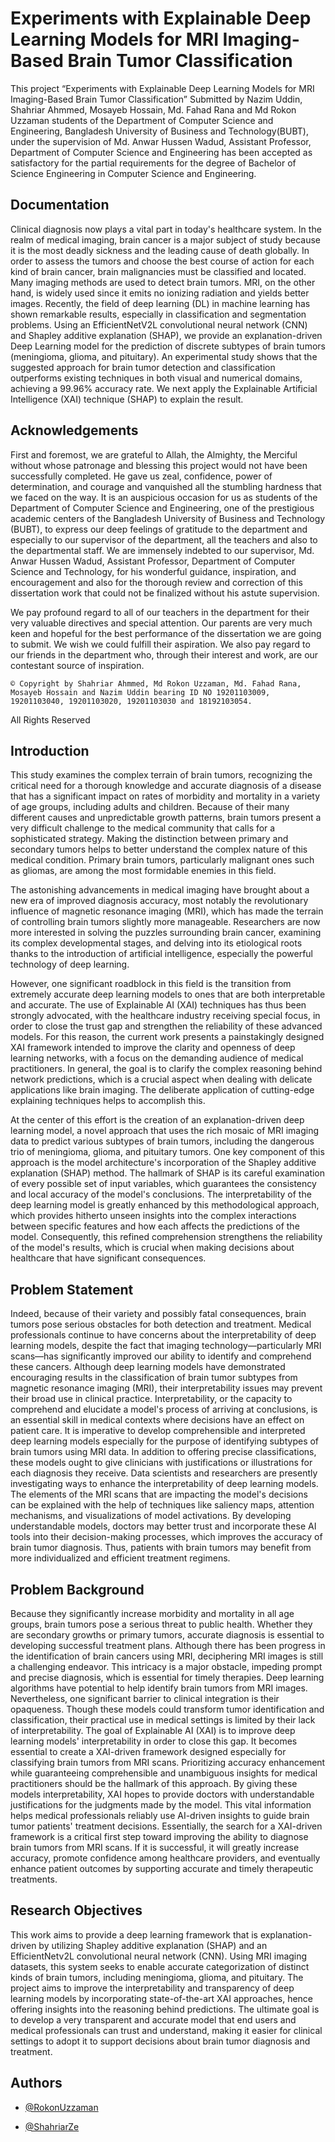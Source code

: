 
# Experiments with Explainable Deep Learning Models for MRI Imaging-Based Brain Tumor Classification

This project  “Experiments with Explainable Deep Learning Models for MRI Imaging-Based Brain Tumor Classification” Submitted by Nazim Uddin, Shahriar Ahmmed, Mosayeb Hossain, Md. Fahad Rana and Md Rokon Uzzaman students of the Department of Computer Science and Engineering, Bangladesh University of Business and Technology(BUBT), under the supervision of Md. Anwar Hussen Wadud, Assistant Professor, Department of Computer Science and Engineering has been accepted as satisfactory for the partial requirements for the degree of Bachelor of Science Engineering in Computer Science and Engineering. 


## Documentation

Clinical diagnosis now plays a vital part in today's healthcare system. In the realm of medical imaging, brain cancer is a major subject of study because it is the most deadly sickness and the leading cause of death globally. In order to assess the tumors and choose the best course of action for each kind of brain cancer, brain malignancies must be classified and located. Many imaging methods are used to detect brain tumors. MRI, on the other hand, is widely used since it emits no ionizing radiation and yields better images. Recently, the field of deep learning (DL) in machine learning has shown remarkable results, especially in classification and segmentation problems. Using an EfficientNetV2L convolutional neural network (CNN) and Shapley additive explanation (SHAP), we provide an explanation-driven Deep Learning model for the prediction of discrete subtypes of brain tumors (meningioma, glioma, and pituitary). An experimental study shows that the suggested approach for brain tumor detection and classification outperforms existing techniques in both visual and numerical domains, achieving a 99.96% accuracy rate. We next apply the Explainable Artificial Intelligence (XAI) technique (SHAP) to explain the result.
## Acknowledgements

First and foremost, we are grateful to Allah, the Almighty, the Merciful without whose patronage and blessing this project would not have been successfully completed. He gave us zeal, confidence, power of determination, and courage and vanquished all the stumbling hardness that we faced on the way. It is an auspicious occasion for us as students of the Department of Computer Science and Engineering, one of the prestigious academic centers of the Bangladesh University of Business and Technology (BUBT), to express our deep feelings of gratitude to the department and especially to our supervisor of the department, all the teachers and also to the departmental staff. We are immensely indebted to our supervisor, Md. Anwar Hussen Wadud, Assistant Professor, Department of Computer Science and Technology, for his wonderful guidance, inspiration, and encouragement and also for the thorough review and correction of this dissertation work that could not be finalized without his astute supervision. 
 
 
We pay profound regard to all of our teachers in the department for their very valuable directives and special attention. Our parents are very much keen and hopeful for the best performance of the dissertation we are going to submit. We wish we could fulfill their aspiration. We also pay regard to our friends in the department who, through their interest and work, are our contestant source of inspiration.  

	© Copyright by Shahriar Ahmmed, Md Rokon Uzzaman, Md. Fahad Rana, Mosayeb Hossain and Nazim Uddin bearing ID NO 19201103009, 19201103040, 19201103020, 19201103030 and 18192103054.

All Rights Reserved

## Introduction
This study examines the complex terrain of brain tumors, recognizing the critical need for a thorough knowledge and accurate diagnosis of a disease that has a significant impact on rates of morbidity and mortality in a variety of age groups, including adults and children. Because of their many different causes and unpredictable growth patterns, brain tumors present a very difficult challenge to the medical community that calls for a sophisticated strategy. Making the distinction between primary and secondary tumors helps to better understand the complex nature of this medical condition. Primary brain tumors, particularly malignant ones such as gliomas, are among the most formidable enemies in this field.

The astonishing advancements in medical imaging have brought about a new era of improved diagnosis accuracy, most notably the revolutionary influence of magnetic resonance imaging (MRI), which has made the terrain of controlling brain tumors slightly more manageable. Researchers are now more interested in solving the puzzles surrounding brain cancer, examining its complex developmental stages, and delving into its etiological roots thanks to the introduction of artificial intelligence, especially the powerful technology of deep learning.

However, one significant roadblock in this field is the transition from extremely accurate deep learning models to ones that are both interpretable and accurate. The use of Explainable AI (XAI) techniques has thus been strongly advocated, with the healthcare industry receiving special focus, in order to close the trust gap and strengthen the reliability of these advanced models. For this reason, the current work presents a painstakingly designed XAI framework intended to improve the clarity and openness of deep learning networks, with a focus on the demanding audience of medical practitioners. In general, the goal is to clarify the complex reasoning behind network predictions, which is a crucial aspect when dealing with delicate applications like brain imaging. The deliberate application of cutting-edge explaining techniques helps to accomplish this.

At the center of this effort is the creation of an explanation-driven deep learning model, a novel approach that uses the rich mosaic of MRI imaging data to predict various subtypes of brain tumors, including the dangerous trio of meningioma, glioma, and pituitary tumors. One key component of this approach is the model architecture's incorporation of the Shapley additive explanation (SHAP) method. The hallmark of SHAP is its careful examination of every possible set of input variables, which guarantees the consistency and local accuracy of the model's conclusions. The interpretability of the deep learning model is greatly enhanced by this methodological approach, which provides hitherto unseen insights into the complex interactions between specific features and how each affects the predictions of the model. Consequently, this refined comprehension strengthens the reliability of the model's results, which is crucial when making decisions about healthcare that have significant consequences.

## Problem Statement 
Indeed, because of their variety and possibly fatal consequences, brain tumors pose serious obstacles for both detection and treatment. Medical professionals continue to have concerns about the interpretability of deep learning models, despite the fact that imaging technology—particularly MRI scans—has significantly improved our ability to identify and comprehend these cancers. Although deep learning models have demonstrated encouraging results in the classification of brain tumor subtypes from magnetic resonance imaging (MRI), their interpretability issues may prevent their broad use in clinical practice. Interpretability, or the capacity to comprehend and elucidate a model's process of arriving at conclusions, is an essential skill in medical contexts where decisions have an effect on patient care. It is imperative to develop comprehensible and interpreted deep learning models especially for the purpose of identifying subtypes of brain tumors using MRI data. In addition to offering precise classifications, these models ought to give clinicians with justifications or illustrations for each diagnosis they receive. Data scientists and researchers are presently investigating ways to enhance the interpretability of deep learning models. The elements of the MRI scans that are impacting the model's decisions can be explained with the help of techniques like saliency maps, attention mechanisms, and visualizations of model activations. By developing understandable models, doctors may better trust and incorporate these AI tools into their decision-making processes, which improves the accuracy of brain tumor diagnosis. Thus, patients with brain tumors may benefit from more individualized and efficient treatment regimens.
## Problem Background

Because they significantly increase morbidity and mortality in all age groups, brain tumors pose a serious threat to public health. Whether they are secondary growths or primary tumors, accurate diagnosis is essential to developing successful treatment plans. Although there has been progress in the identification of brain cancers using MRI, deciphering MRI images is still a challenging endeavor. This intricacy is a major obstacle, impeding prompt and precise diagnosis, which is essential for timely therapies. Deep learning algorithms have potential to help identify brain tumors from MRI images. Nevertheless, one significant barrier to clinical integration is their opaqueness. Though these models could transform tumor identification and classification, their practical use in medical settings is limited by their lack of interpretability. The goal of Explainable AI (XAI) is to improve deep learning models' interpretability in order to close this gap. It becomes essential to create a XAI-driven framework designed especially for classifying brain tumors from MRI scans. Prioritizing accuracy enhancement while guaranteeing comprehensible and unambiguous insights for medical practitioners should be the hallmark of this approach. By giving these models interpretability, XAI hopes to provide doctors with understandable justifications for the judgments made by the model. This vital information helps medical professionals reliably use AI-driven insights to guide brain tumor patients' treatment decisions. Essentially, the search for a XAI-driven framework is a critical first step toward improving the ability to diagnose brain tumors from MRI scans. If it is successful, it will greatly increase accuracy, promote confidence among healthcare providers, and eventually enhance patient outcomes by supporting accurate and timely therapeutic treatments.
## Research Objectives 

This work aims to provide a deep learning framework that is explanation-driven by utilizing Shapley additive explanation (SHAP) and an EfficientNetv2L convolutional neural network (CNN). Using MRI imaging datasets, this system seeks to enable accurate categorization of distinct kinds of brain tumors, including meningioma, glioma, and pituitary. The project aims to improve the interpretability and transparency of deep learning models by incorporating state-of-the-art XAI approaches, hence offering insights into the reasoning behind predictions. The ultimate goal is to develop a very transparent and accurate model that end users and medical professionals can trust and understand, making it easier for clinical settings to adopt it to support decisions about brain tumor diagnosis and treatment.
## Authors

- [@RokonUzzaman](https://www.github.com/mrokonuzzaman040)

- [@ShahriarZe](https://www.github.com/ShahriarZe)

